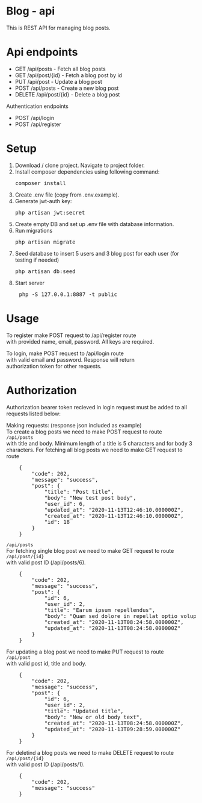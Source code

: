 # Blog - api

This is REST API for managing blog posts. 

# Api endpoints

- GET /api/posts - Fetch all blog posts
- GET /api/post/{id} - Fetch a blog post by id
- PUT /api/post - Update a blog post
- POST /api/posts - Create a new blog post
- DELETE /api/post/{id} - Delete a blog post

Authentication endpoints

- POST /api/login
- POST /api/register

# Setup

1. Download / clone project. Navigate to project folder.</br>
2. Install composer dependencies using following command:</br>
    <pre>composer install</pre>
3. Create .env file (copy from .env.example).</br>
4. Generate jwt-auth key:</br>
    <pre>php artisan jwt:secret</pre>
5. Create empty DB and set up .env file with database information.</br>
6. Run migrations</br>
    <pre>php artisan migrate</pre>
7. Seed database to insert 5 users and 3 blog post for each user (for testing if needed)</br>
    <pre>php artisan db:seed</pre>
8. Start server</br>
<pre>
    php -S 127.0.0.1:8887 -t public
</pre>

# Usage

To register make POST request to /api/register route</br>
with provided name, email, password. All keys are required.</br>

To login, make POST request to /api/login route</br>
with valid email and password. Response will return</br>
authorization token for other requests.</Br>

# Authorization

Authorization bearer token recieved in login request must be added to all</br>
requests listed below:

Making requests: (response json included as example)</br>
To create a blog posts we need to make POST request to route</br>
`/api/posts`</br>
with title and body. Minimum length of a title is 5 characters and for body 3 characters.
For fetching all blog posts we need to make GET request to route</br>
<pre>
    {
        "code": 202,
        "message": "success",
        "post": {
            "title": "Post title",
            "body": "New test post body",
            "user_id": 6,
            "updated_at": "2020-11-13T12:46:10.000000Z",
            "created_at": "2020-11-13T12:46:10.000000Z",
            "id": 18
        }
    }
</pre>
`/api/posts`</br>
For fetching single blog post we need to make GET request to route</br>
`/api/post/{id}` </br>with valid post ID (/api/posts/6).</br>
<pre>
    {
        "code": 202,
        "message": "success",
        "post": {
            "id": 6,
            "user_id": 2,
            "title": "Earum ipsum repellendus",
            "body": "Quam sed dolore in repellat optio voluptatem. Ratione minima sed occaecati incidunt tempore quos.",
            "created_at": "2020-11-13T08:24:58.000000Z",
            "updated_at": "2020-11-13T08:24:58.000000Z"
        }
    }
</pre>

For updating a blog post we need to make PUT request to route</br>
`/api/post` </br>with valid post id, title and body.</br>
<pre>
    {
        "code": 202,
        "message": "success",
        "post": {
            "id": 6,
            "user_id": 2,
            "title": "Updated title",
            "body": "New or old body text",
            "created_at": "2020-11-13T08:24:58.000000Z",
            "updated_at": "2020-11-13T09:28:59.000000Z"
        }
    }
</pre>

For deletind a blog posts we need to make DELETE request to route</br>
`/api/post/{id}` </br>with valid post ID (/api/posts/1).</br>
<pre>
    {
        "code": 202,
        "message": "success"
    }
</pre>